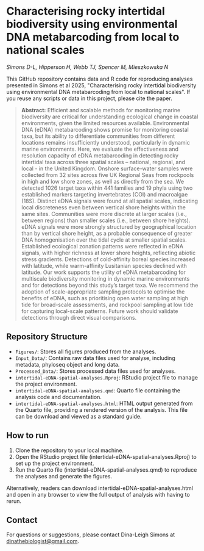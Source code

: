 # Characterising rocky intertidal biodiversity using environmental DNA metabarcoding from local to national scales

*Simons D-L, Hipperson H, Webb TJ, Spencer M, Mieszkowska N*

This GitHub repository contains data and R code for reproducing analyses presented in Simons et al 2025, "Characterising rocky intertidal biodiversity using environmental DNA metabarcoding from local to national scales". If you reuse any scripts or data in this project, please cite the paper.

> **Abstract:** Efficient and scalable methods for monitoring marine biodiversity are critical for understanding ecological change in coastal environments, given the limited resources available. Environmental DNA (eDNA) metabarcoding shows promise for monitoring coastal taxa, but its ability to differentiate communities from different locations remains insufficiently understood, particularly in dynamic marine environments. Here, we evaluate the effectiveness and resolution capacity of eDNA metabarcoding in detecting rocky intertidal taxa across three spatial scales – national, regional, and local - in the United Kingdom. Onshore surface-water samples were collected from 32 sites across five UK Regional Seas from rockpools in high and low shore zones, as well as directly from the sea. We detected 1026 target taxa within 441 families and 19 phyla using two established markers targeting invertebrates (COI) and macroalgae (18S). Distinct eDNA signals were found at all spatial scales, indicating local discreteness even between vertical shore heights within the same sites. Communities were more discrete at larger scales (i.e., between regions) than smaller scales (i.e., between shore heights). eDNA signals were more strongly structured by geographical location than by vertical shore height, as a probable consequence of greater DNA homogenisation over the tidal cycle at smaller spatial scales. Established ecological zonation patterns were reflected in eDNA signals, with higher richness at lower shore heights, reflecting abiotic stress gradients. Detections of cold-affinity boreal species increased with latitude, while warm-affinity Lusitanian species declined with latitude. Our work supports the utility of eDNA metabarcoding for multiscale biodiversity monitoring in dynamic marine environments and for detections beyond this study’s target taxa. We recommend the adoption of scale-appropriate sampling protocols to optimise the benefits of eDNA, such as prioritising open water sampling at high tide for broad-scale assessments, and rockpool sampling at low tide for capturing local-scale patterns. Future work should validate detections through direct visual comparisons.

## Repository Structure
-   `Figures/`: Stores all figures produced from the analyses.
-   `Input_Data/`: Contains raw data files used for analyse, including metadata, phyloseq object and long data.
-   `Processed_Data/`: Stores processed data files used for analyses.
-   `intertidal-eDNA-spatial-analyses.Rproj`: RStudio project file to manage the project environment.
-   `intertidal-eDNA-spatial-analyses.qmd`: Quarto file containing the analysis code and documentation.
-   `intertidal-eDNA-spatial-analyses.html`: HTML output generated from the Quarto file, providing a rendered version of the analysis. This file can be download and viewed as a standard guide.

## How to run
1. Clone the repository to your local machine.
2. Open the RStudio project file (intertidal-eDNA-spatial-analyses.Rproj) to set up the project environment.
3. Run the Quarto file (intertidal-eDNA-spatial-analyses.qmd) to reproduce the analyses and generate the figures.

Alternatively, readers can download intertidal-eDNA-spatial-analyses.html and open in any browser to view the full output of analysis with having to rerun. 

## Contact
For questions or suggestions, please contact Dina-Leigh Simons at dinathebiologist@gmail.com.
